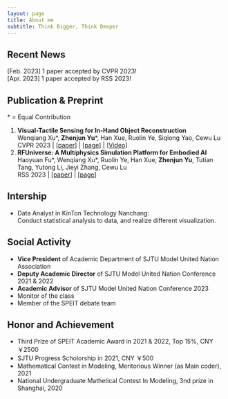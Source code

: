 ```yaml
---
layout: page
title: About me
subtitle: Think Bigger, Think Deeper
---
```


## Recent News
[Feb. 2023] 1 paper accepted by CVPR 2023! \
[Apr. 2023] 1 paper accepted by RSS 2023!
## Publication & Preprint
\* = Equal Contribution
1. **Visual-Tactile Sensing for In-Hand Object Reconstruction** \
   Wenqiang Xu\*, **Zhenjun Yu**\*, Han Xue, Ruolin Ye, Siqiong Yao, Cewu Lu \
   CVPR 2023 | \[[paper](https://arxiv.org/pdf/2303.14498.pdf)\] | \[[page](https://sites.google.com/view/vtaco/)\] | \[[Video](https://www.youtube.com/watch?v=FCgxlTypvjE/)\]
1. **RFUniverse: A Multiphysics Simulation Platform for Embodied AI** \
   Haoyuan Fu\*, Wenqiang Xu\*, Ruolin Ye, Han Xue, **Zhenjun Yu**, Tutian Tang, Yutong Li, Jieyi Zhang, Cewu Lu \
   RSS 2023 | \[[paper](https://arxiv.org/pdf/2202.00199.pdf)\] | \[[page](https://sites.google.com/view/rfuniverse)\]
<!-- ## Project -->


## Intership
- Data Analyst in KinTon Technology Nanchang:\
  Conduct statistical analysis to data, and realize different visualization.

## Social Activity
- **Vice President** of Academic Department of SJTU Model United Nation Association
- **Deputy Academic Director** of SJTU Model United Nation Conference 2021 & 2022
- **Academic Advisor** of SJTU Model United Nation Conference 2023
- Monitor of the class
- Member of the SPEIT debate team

## Honor and Achievement
- Third Prize of SPEIT Academic Award in 2021 & 2022, Top 15%, CNY ￥2500
- SJTU Progress Scholorship in 2021, CNY ￥500
- Mathematical Contest in Modeling, Meritorious Winner (as Main coder), 2021
- National Undergraduate Mathetical Contest In Modeling, 3nd prize in Shanghai, 2020
